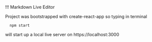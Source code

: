 !!! Markdown Live Editor

Project was bootstrapped with create-react-app so typing in terminal
```
  npm start
```
will start up a local live server on https://localhost:3000


